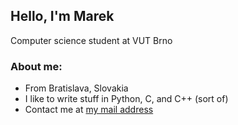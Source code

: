 ## Hello, I'm Marek
Computer science student at VUT Brno
### About me:
- From Bratislava, Slovakia
- I like to write stuff in Python, C, and C++ (sort of)
- Contact me at [my mail address](marekuzel1@gmail.com)

